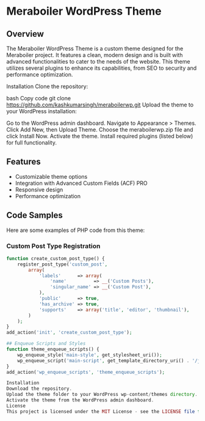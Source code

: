 # Meraboiler WordPress Theme

## Overview
The Meraboiler WordPress Theme is a custom theme designed for the Meraboiler project. It features a clean, modern design and is built with advanced functionalities to cater to the needs of the website. This theme utilizes several plugins to enhance its capabilities, from SEO to security and performance optimization.

Installation
Clone the repository:

bash
Copy code
git clone https://github.com/kashkumarsingh/meraboilerwp.git
Upload the theme to your WordPress installation:

Go to the WordPress admin dashboard.
Navigate to Appearance > Themes.
Click Add New, then Upload Theme.
Choose the meraboilerwp.zip file and click Install Now.
Activate the theme.
Install required plugins (listed below) for full functionality.

## Features

- Customizable theme options
- Integration with Advanced Custom Fields (ACF) PRO
- Responsive design
- Performance optimization

## Code Samples

Here are some examples of PHP code from this theme:

### Custom Post Type Registration

```php
function create_custom_post_type() {
    register_post_type('custom_post',
        array(
            'labels'      => array(
                'name'          => __('Custom Posts'),
                'singular_name' => __('Custom Post'),
            ),
            'public'      => true,
            'has_archive' => true,
            'supports'    => array('title', 'editor', 'thumbnail'),
        )
    );
}
add_action('init', 'create_custom_post_type');

## Enqueue Scripts and Styles
function theme_enqueue_scripts() {
    wp_enqueue_style('main-style', get_stylesheet_uri());
    wp_enqueue_script('main-script', get_template_directory_uri() . '/js/main.js', array(), null, true);
}
add_action('wp_enqueue_scripts', 'theme_enqueue_scripts');

Installation
Download the repository.
Upload the theme folder to your WordPress wp-content/themes directory.
Activate the theme from the WordPress admin dashboard.
License
This project is licensed under the MIT License - see the LICENSE file for details.
